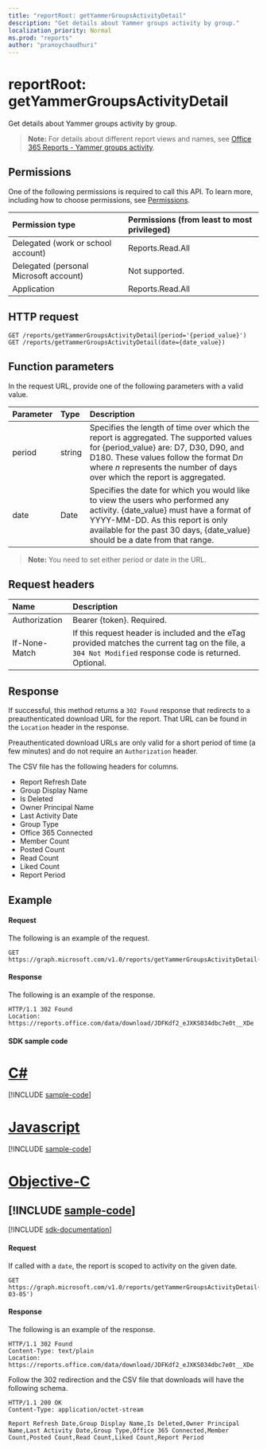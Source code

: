 ```yaml
---
title: "reportRoot: getYammerGroupsActivityDetail"
description: "Get details about Yammer groups activity by group."
localization_priority: Normal
ms.prod: "reports"
author: "pranoychaudhuri"
---
```


# reportRoot: getYammerGroupsActivityDetail

Get details about Yammer groups activity by group.

> **Note:** For details about different report views and names, see [Office 365 Reports - Yammer groups activity](https://support.office.com/client/Yammer-groups-activity-report-94dd92ec-ea73-43c6-b51f-2a11fd78aa31).

## Permissions

One of the following permissions is required to call this API. To learn more, including how to choose permissions, see [Permissions](/graph/permissions-reference).

| Permission type                        | Permissions (from least to most privileged) |
| :------------------------------------- | :--------------------------------------- |
| Delegated (work or school account)     | Reports.Read.All                         |
| Delegated (personal Microsoft account) | Not supported.                           |
| Application                            | Reports.Read.All                         |

## HTTP request

<!-- { "blockType": "ignored" } --> 

```http
GET /reports/getYammerGroupsActivityDetail(period='{period_value}')
GET /reports/getYammerGroupsActivityDetail(date={date_value})
```

## Function parameters

In the request URL, provide one of the following parameters with a valid value.

| Parameter | Type   | Description                              |
| :-------- | :----- | :--------------------------------------- |
| period    | string | Specifies the length of time over which the report is aggregated. The supported values for {period_value} are: D7, D30, D90, and D180. These values follow the format D*n* where *n* represents the number of days over which the report is aggregated. |
| date      | Date   | Specifies the date for which you would like to view the users who performed any activity. {date_value} must have a format of YYYY-MM-DD. As this report is only available for the past 30 days, {date_value} should be a date from that range. |

> **Note:** You need to set either period or date in the URL.

## Request headers

| Name          | Description                              |
| :------------ | :--------------------------------------- |
| Authorization | Bearer {token}. Required.                |
| If-None-Match | If this request header is included and the eTag provided matches the current tag on the file, a `304 Not Modified` response code is returned. Optional. |

## Response

If successful, this method returns a `302 Found` response that redirects to a preauthenticated download URL for the report. That URL can be found in the `Location` header in the response.

Preauthenticated download URLs are only valid for a short period of time (a few minutes) and do not require an `Authorization` header.

The CSV file has the following headers for columns.

- Report Refresh Date
- Group Display Name
- Is Deleted
- Owner Principal Name
- Last Activity Date
- Group Type
- Office 365 Connected
- Member Count
- Posted Count
- Read Count
- Liked Count
- Report Period

## Example

#### Request

The following is an example of the request.

<!--{
  "blockType": "request",
  "isComposable": true,
  "name": "reportroot_getyammergroupsactivityuserdetail"
}-->

```http
GET https://graph.microsoft.com/v1.0/reports/getYammerGroupsActivityDetail(period='D7')
```

#### Response

The following is an example of the response.

<!-- { "blockType": "response", "@odata.type": "microsoft.graph.report" } --> 

```http
HTTP/1.1 302 Found
Location: https://reports.office.com/data/download/JDFKdf2_eJXKS034dbc7e0t__XDe
```
#### SDK sample code
# [C#](#tab/cs)
[!INCLUDE [sample-code](../includes/reportroot_getyammergroupsactivityuserdetail-Cs-snippets.md)]

# [Javascript](#tab/javascript)
[!INCLUDE [sample-code](../includes/reportroot_getyammergroupsactivityuserdetail-Javascript-snippets.md)]

# [Objective-C](#tab/objective-c)
[!INCLUDE [sample-code](../includes/reportroot_getyammergroupsactivityuserdetail-Objective-C-snippets.md)]
---

[!INCLUDE [sdk-documentation](../includes/snippets_sdk_documentation_link.md)]

#### Request
If called with a `date`, the report is scoped to activity on the given date.

<!--{
  "blockType": "request",
  "isComposable": true,
  "name": "reportroot_getyammergroupsactivityuserdetail_date"
}-->

```http
GET https://graph.microsoft.com/v1.0/reports/getYammerGroupsActivityDetail(date='2018-03-05')
```

#### Response

The following is an example of the response.

<!-- { "blockType": "response", "@odata.type": "microsoft.graph.report" } --> 

```http
HTTP/1.1 302 Found
Content-Type: text/plain
Location: https://reports.office.com/data/download/JDFKdf2_eJXKS034dbc7e0t__XDe
```

Follow the 302 redirection and the CSV file that downloads will have the following schema.

<!-- {
  "blockType": "ignored"
} -->

```http
HTTP/1.1 200 OK
Content-Type: application/octet-stream

Report Refresh Date,Group Display Name,Is Deleted,Owner Principal Name,Last Activity Date,Group Type,Office 365 Connected,Member Count,Posted Count,Read Count,Liked Count,Report Period
```
<!-- uuid: 8fcb5dbc-d5aa-4681-8e31-b001d5168d79 
2015-10-25 14:57:30 UTC -->
<!-- {
  "type": "#page.annotation",
  "description": "Example",
  "keywords": "",
  "section": "documentation",
  "tocPath": "",
  "suppressions": [
    "Error: /api-reference/v1.0/api/reportroot-getyammergroupsactivitydetail.md:\r\n      BookmarkMissing: '[#tab/objective-c](Objective-C)'. Did you mean: #objective-c (score: 4)",
    "Error: /api-reference/v1.0/api/reportroot-getyammergroupsactivitydetail.md:\r\n      BookmarkMissing: '[#tab/cs](C#)'. Did you mean: #c (score: 5)",
    "Error: /api-reference/v1.0/api/reportroot-getyammergroupsactivitydetail.md:\r\n      BookmarkMissing: '[#tab/javascript](Javascript)'. Did you mean: #javascript (score: 4)"
  ]
}-->
